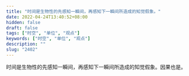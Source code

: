 ```yaml
---
title: "时间是生物性的先感知一瞬间，再感知下一瞬间所造成的知觉假象。"
date: 2022-04-24T13:40:52+08:00
hidden: false
draft: false
tags: ["时空", "单位", "观点"]
keywords: ["时空", "单位", "观点"]
description: ""
slug: "2402"
---
```


时间是生物性的先感知一瞬间，再感知下一瞬间所造成的知觉假象。因果也是。